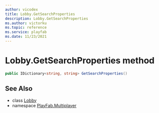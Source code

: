 ```yaml
---
author: vicodex
title: Lobby.GetSearchProperties
description: Lobby.GetSearchProperties
ms.author: victorku
ms.topic: reference
ms.service: playfab
ms.date: 11/23/2021
---
```


# Lobby.GetSearchProperties method

```csharp
public IDictionary<string, string> GetSearchProperties()
```

## See Also

* class [Lobby](../Lobby.md)
* namespace [PlayFab.Multiplayer](../../PlayFabMultiplayerSDK.md)
